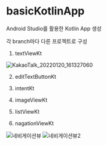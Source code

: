 # basicKotlinApp

Android Studio를 활용한 Kotlin App 생성

각 branch마다 다른 프로젝트로 구성

1. textViewKt

![KakaoTalk_20220120_161327060](https://user-images.githubusercontent.com/84887939/150292492-000832d2-83d6-47a2-941c-8d5b1655603f.jpg)

2. editTextButtonKt

3. intentKt

4. imageViewKt

5. listViewKt

6. nagationViewKt


![네비게이션뷰](https://user-images.githubusercontent.com/84887939/150293081-45a75969-2de1-4717-8a1f-fc431483c5eb.jpg)
![네비게이션뷰2](https://user-images.githubusercontent.com/84887939/150293096-575c9cd7-22de-4f62-9326-d126ee2bc3dd.jpg)
